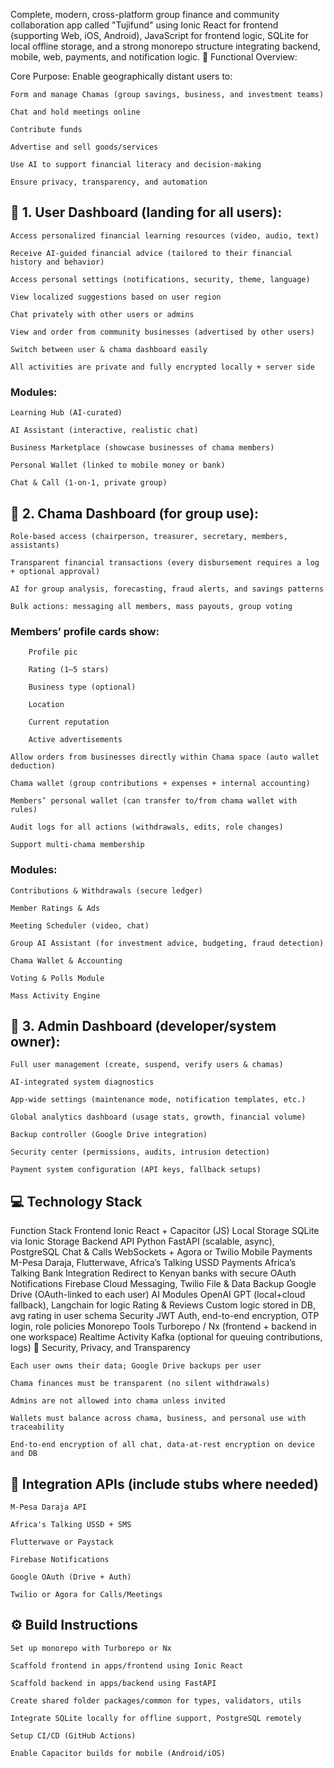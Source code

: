 Complete, modern, cross-platform group finance and community collaboration app called "Tujifund" using Ionic React for frontend (supporting Web, iOS, Android), JavaScript for frontend logic, SQLite for local offline storage, and a strong monorepo structure integrating backend, mobile, web, payments, and notification logic.
🧩 Functional Overview:

Core Purpose: Enable geographically distant users to:

    Form and manage Chamas (group savings, business, and investment teams)

    Chat and hold meetings online

    Contribute funds

    Advertise and sell goods/services

    Use AI to support financial literacy and decision-making

    Ensure privacy, transparency, and automation

## 🔷 1. User Dashboard (landing for all users):

    Access personalized financial learning resources (video, audio, text)

    Receive AI-guided financial advice (tailored to their financial history and behavior)

    Access personal settings (notifications, security, theme, language)

    View localized suggestions based on user region

    Chat privately with other users or admins

    View and order from community businesses (advertised by other users)

    Switch between user & chama dashboard easily

    All activities are private and fully encrypted locally + server side

### Modules:

    Learning Hub (AI-curated)

    AI Assistant (interactive, realistic chat)

    Business Marketplace (showcase businesses of chama members)

    Personal Wallet (linked to mobile money or bank)

    Chat & Call (1-on-1, private group)

## 🔷 2. Chama Dashboard (for group use):

    Role-based access (chairperson, treasurer, secretary, members, assistants)

    Transparent financial transactions (every disbursement requires a log + optional approval)

    AI for group analysis, forecasting, fraud alerts, and savings patterns

    Bulk actions: messaging all members, mass payouts, group voting

   ###  Members’ profile cards show:

        Profile pic

        Rating (1–5 stars)

        Business type (optional)

        Location

        Current reputation

        Active advertisements

    Allow orders from businesses directly within Chama space (auto wallet deduction)

    Chama wallet (group contributions + expenses + internal accounting)

    Members’ personal wallet (can transfer to/from chama wallet with rules)

    Audit logs for all actions (withdrawals, edits, role changes)

    Support multi-chama membership

### Modules:

    Contributions & Withdrawals (secure ledger)

    Member Ratings & Ads

    Meeting Scheduler (video, chat)

    Group AI Assistant (for investment advice, budgeting, fraud detection)

    Chama Wallet & Accounting

    Voting & Polls Module

    Mass Activity Engine

## 🔷 3. Admin Dashboard (developer/system owner):

    Full user management (create, suspend, verify users & chamas)

    AI-integrated system diagnostics

    App-wide settings (maintenance mode, notification templates, etc.)

    Global analytics dashboard (usage stats, growth, financial volume)

    Backup controller (Google Drive integration)

    Security center (permissions, audits, intrusion detection)

    Payment system configuration (API keys, fallback setups)

## 💻 Technology Stack
Function	Stack
Frontend	Ionic React + Capacitor (JS)
Local Storage	SQLite via Ionic Storage
Backend API	Python FastAPI (scalable, async), PostgreSQL
Chat & Calls	WebSockets + Agora or Twilio
Mobile Payments	M-Pesa Daraja, Flutterwave, Africa’s Talking
USSD Payments	Africa’s Talking
Bank Integration	Redirect to Kenyan banks with secure OAuth
Notifications	Firebase Cloud Messaging, Twilio
File & Data Backup	Google Drive (OAuth-linked to each user)
AI Modules	OpenAI GPT (local+cloud fallback), Langchain for logic
Rating & Reviews	Custom logic stored in DB, avg rating in user schema
Security	JWT Auth, end-to-end encryption, OTP login, role policies
Monorepo Tools	Turborepo / Nx (frontend + backend in one workspace)
Realtime Activity	Kafka (optional for queuing contributions, logs)
🔐 Security, Privacy, and Transparency

    Each user owns their data; Google Drive backups per user

    Chama finances must be transparent (no silent withdrawals)

    Admins are not allowed into chama unless invited

    Wallets must balance across chama, business, and personal use with traceability

    End-to-end encryption of all chat, data-at-rest encryption on device and DB

## 🔄 Integration APIs (include stubs where needed)

    M-Pesa Daraja API

    Africa's Talking USSD + SMS

    Flutterwave or Paystack

    Firebase Notifications

    Google OAuth (Drive + Auth)

    Twilio or Agora for Calls/Meetings

## ⚙️ Build Instructions

    Set up monorepo with Turborepo or Nx

    Scaffold frontend in apps/frontend using Ionic React

    Scaffold backend in apps/backend using FastAPI

    Create shared folder packages/common for types, validators, utils

    Integrate SQLite locally for offline support, PostgreSQL remotely

    Setup CI/CD (GitHub Actions)

    Enable Capacitor builds for mobile (Android/iOS)
